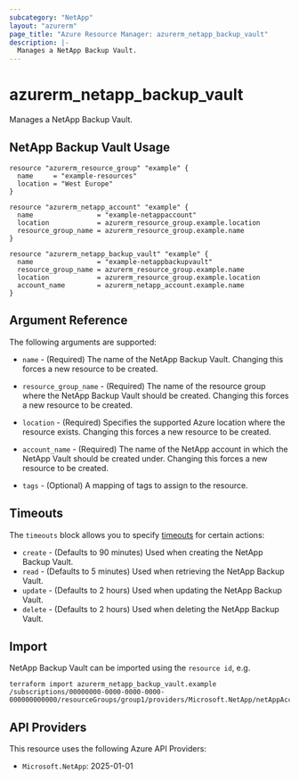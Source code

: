 ```yaml
---
subcategory: "NetApp"
layout: "azurerm"
page_title: "Azure Resource Manager: azurerm_netapp_backup_vault"
description: |-
  Manages a NetApp Backup Vault.
---
```


# azurerm_netapp_backup_vault

Manages a NetApp Backup Vault.

## NetApp Backup Vault Usage

```hcl
resource "azurerm_resource_group" "example" {
  name     = "example-resources"
  location = "West Europe"
}

resource "azurerm_netapp_account" "example" {
  name                = "example-netappaccount"
  location            = azurerm_resource_group.example.location
  resource_group_name = azurerm_resource_group.example.name
}

resource "azurerm_netapp_backup_vault" "example" {
  name                = "example-netappbackupvault"
  resource_group_name = azurerm_resource_group.example.name
  location            = azurerm_resource_group.example.location
  account_name        = azurerm_netapp_account.example.name
}
```

## Argument Reference

The following arguments are supported:

* `name` - (Required) The name of the NetApp Backup Vault. Changing this forces a new resource to be created.

* `resource_group_name` - (Required) The name of the resource group where the NetApp Backup Vault should be created. Changing this forces a new resource to be created.

* `location` - (Required) Specifies the supported Azure location where the resource exists. Changing this forces a new resource to be created.

* `account_name` - (Required) The name of the NetApp account in which the NetApp Vault should be created under. Changing this forces a new resource to be created.

* `tags` - (Optional) A mapping of tags to assign to the resource.

## Timeouts

The `timeouts` block allows you to specify [timeouts](https://www.terraform.io/language/resources/syntax#operation-timeouts) for certain actions:

* `create` - (Defaults to 90 minutes) Used when creating the NetApp Backup Vault.
* `read` - (Defaults to 5 minutes) Used when retrieving the NetApp Backup Vault.
* `update` - (Defaults to 2 hours) Used when updating the NetApp Backup Vault.
* `delete` - (Defaults to 2 hours) Used when deleting the NetApp Backup Vault.

## Import

NetApp Backup Vault can be imported using the `resource id`, e.g.

```shell
terraform import azurerm_netapp_backup_vault.example /subscriptions/00000000-0000-0000-0000-000000000000/resourceGroups/group1/providers/Microsoft.NetApp/netAppAccounts/account1/backupVaults/backupVault1
```

## API Providers
<!-- This section is generated, changes will be overwritten -->
This resource uses the following Azure API Providers:

* `Microsoft.NetApp`: 2025-01-01
